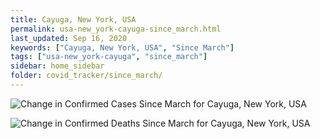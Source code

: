 ```yaml
---
title: Cayuga, New York, USA
permalink: usa-new_york-cayuga-since_march.html
last_updated: Sep 16, 2020
keywords: ["Cayuga, New York, USA", "Since March"]
tags: ["usa-new_york-cayuga", "since_march"]
sidebar: home_sidebar
folder: covid_tracker/since_march/
---
```


![Change in Confirmed Cases Since March for Cayuga, New York, USA](images/graphs/usa-new_york-cayuga-delta_confirmed-since_march_graph.png)

![Change in Confirmed Deaths Since March for Cayuga, New York, USA](images/graphs/usa-new_york-cayuga-delta_deaths-since_march_graph.png)
